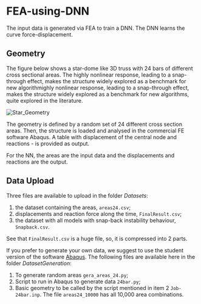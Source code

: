 # FEA-using-DNN
The input data is generated via FEA to train a DNN. The DNN learns the curve force-displacement.

## Geometry

The figure below shows a star-dome like 3D truss with 24 bars of different cross sectional areas.  The highly nonlinear response, leading to a snap-through effect, makes the structure widely explored as a benchmark for new algorithmighly nonlinear response, leading to a snap-through effect, makes the structure widely explored as a benchmark for new algorithms, quite explored in the literature.

![Star_Geometry](https://user-images.githubusercontent.com/47003542/106145665-94692d00-6154-11eb-93bf-7429f30e523a.png)

The geometry is defined by a random set of 24 different cross section areas. Then, the structure is loaded and analysed in the commercial FE software Abaqus. A table with displacement of the central node and reactions - is provided as output.

For the NN, the areas are the input data and the displacements  and reactions are the output.

## Data Upload

Three files are available to upload in the folder *Datasets*:
1. the dataset containing the areas, `areas24.csv`;
2. displacements and reaction force along the time, `FinalResult.csv`;
3. the dataset with all models with snap-back instability behaviour,  `Snapback.csv`.

See that `FinalResult.csv` is a huge file, so, it is compressed into 2 parts.

If you prefer to generate your own data, we suggest to use the student version of the software [Abaqus](https://edu.3ds.com/en/software/abaqus-student-edition). The following files are available here in the folder *DatasetGeneration*:
 1. To generate random areas `gera_areas_24.py`;
 2. Script to run in Abaqus to generate data `24bar.py`;
 3. Basic geometry to be called by the script mentioned in item 2 `Job-24bar.inp`.
The file `areas24_10000` has all 10,000 area combinations. 
